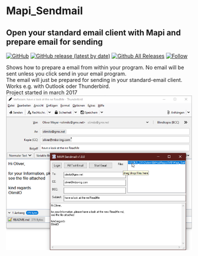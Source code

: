 # Mapi_Sendmail  
## Open your standard email client with Mapi and prepare email for sending  

[![GitHub](https://img.shields.io/github/license/OlimilO1402/Mapi_Sendmail?style=plastic)](https://github.com/OlimilO1402/Mapi_Sendmail/blob/master/LICENSE) 
[![GitHub release (latest by date)](https://img.shields.io/github/v/release/OlimilO1402/Mapi_Sendmail?style=plastic)](https://github.com/OlimilO1402/Mapi_Sendmail/releases/latest)
[![Github All Releases](https://img.shields.io/github/downloads/OlimilO1402/Mapi_Sendmail/total.svg)](https://github.com/OlimilO1402/Mapi_Sendmail/releases/download/v1.0.0/Mapi_Sendmail_v1.0.0.zip)
[![Follow](https://img.shields.io/github/followers/OlimilO1402.svg?style=social&label=Follow&maxAge=2592000)](https://github.com/OlimilO1402/Mapi_Sendmail/watchers)

Shows how to prepare a email from within your program.
No email will be sent unless you click send in your email program.  
The email will just be prepared for sending in your standard-email client.  
Works e.g. with Outlook oder Thunderbird.  
Project started in march 2017  
![MapiSendmail Image](Resources/MapiSendmail.png "MapiSendmail Image")
